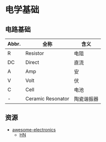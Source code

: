 # 电学基础

## 电路基础

| Abbr. | 全称              | 含义       |
| ----- | ----------------- | ---------- |
| R     | Resistor          | 电阻       |
| DC    | Direct            | 直流       |
| A     | Amp               | 安         |
| V     | Volt              | 伏         |
| C     | Cell              | 电池       |
| -     | Ceramic Resonator | 陶瓷谐振器 |

## 资源

- [awesome-electronics](https://github.com/monostable/awesome-electronics)
  - [HN](https://news.ycombinator.com/item?id=13507122)
